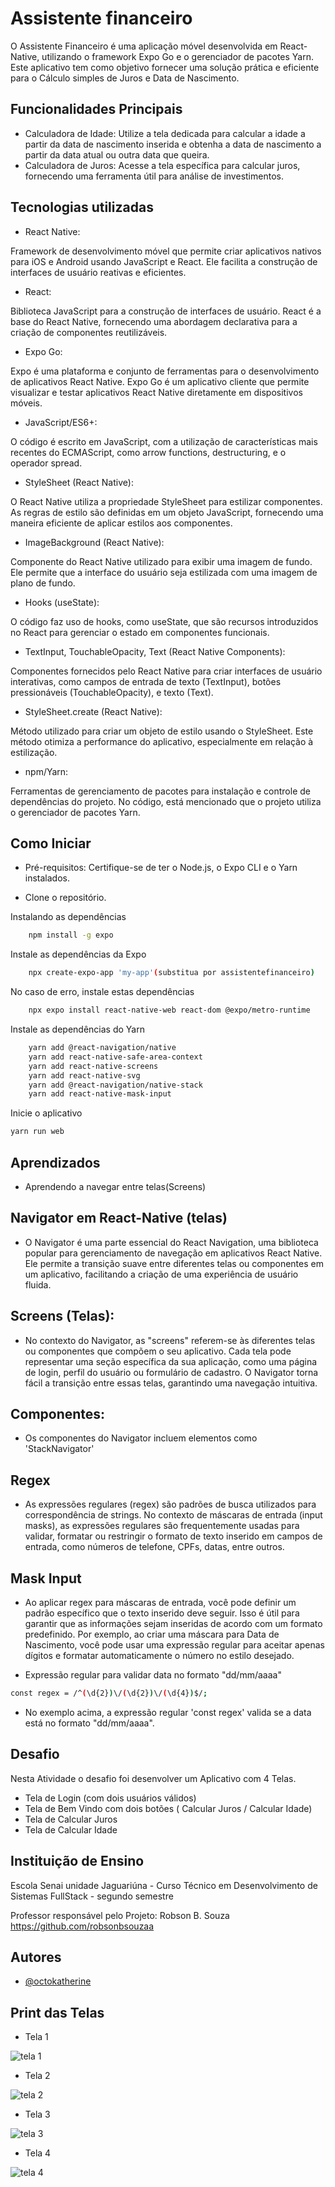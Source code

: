 # Assistente financeiro

O Assistente Financeiro é uma aplicação móvel desenvolvida em React-Native, utilizando o framework Expo Go e o gerenciador de pacotes Yarn. Este aplicativo tem como objetivo fornecer uma solução prática e eficiente para o Cálculo simples de Juros e Data de Nascimento.

## Funcionalidades Principais

- Calculadora de Idade: Utilize a tela dedicada para calcular a idade a partir da data de nascimento inserida e obtenha a data de nascimento a partir da data atual ou outra data que queira.
- Calculadora de Juros: Acesse a tela específica para calcular juros, fornecendo uma ferramenta útil para análise de investimentos.

## Tecnologias utilizadas

- React Native:

Framework de desenvolvimento móvel que permite criar aplicativos nativos para iOS e Android usando JavaScript e React. Ele facilita a construção de interfaces de usuário reativas e eficientes.

- React:

Biblioteca JavaScript para a construção de interfaces de usuário. React é a base do React Native, fornecendo uma abordagem declarativa para a criação de componentes reutilizáveis.

- Expo Go:

Expo é uma plataforma e conjunto de ferramentas para o desenvolvimento de aplicativos React Native. Expo Go é um aplicativo cliente que permite visualizar e testar aplicativos React Native diretamente em dispositivos móveis.

- JavaScript/ES6+:

O código é escrito em JavaScript, com a utilização de características mais recentes do ECMAScript, como arrow functions, destructuring, e o operador spread.

- StyleSheet (React Native):

O React Native utiliza a propriedade StyleSheet para estilizar componentes. As regras de estilo são definidas em um objeto JavaScript, fornecendo uma maneira eficiente de aplicar estilos aos componentes.

- ImageBackground (React Native):

Componente do React Native utilizado para exibir uma imagem de fundo. Ele permite que a interface do usuário seja estilizada com uma imagem de plano de fundo.

- Hooks (useState):

O código faz uso de hooks, como useState, que são recursos introduzidos no React para gerenciar o estado em componentes funcionais.

- TextInput, TouchableOpacity, Text (React Native Components):

Componentes fornecidos pelo React Native para criar interfaces de usuário interativas, como campos de entrada de texto (TextInput), botões pressionáveis (TouchableOpacity), e texto (Text).

- StyleSheet.create (React Native):

Método utilizado para criar um objeto de estilo usando o StyleSheet. Este método otimiza a performance do aplicativo, especialmente em relação à estilização.

- npm/Yarn:

Ferramentas de gerenciamento de pacotes para instalação e controle de dependências do projeto. No código, está mencionado que o projeto utiliza o gerenciador de pacotes Yarn.

## Como Iniciar

- Pré-requisitos: Certifique-se de ter o Node.js, o Expo CLI e o Yarn instalados.

- Clone o repositório.

Instalando as dependências 

```bash
    npm install -g expo
```

Instale as dependências da Expo

```bash
    npx create-expo-app 'my-app'(substitua por assistentefinanceiro)
```

No caso de erro, instale estas dependências

```bash
    npx expo install react-native-web react-dom @expo/metro-runtime 
```

Instale as dependências do Yarn

```bash
    yarn add @react-navigation/native
    yarn add react-native-safe-area-context
    yarn add react-native-screens
    yarn add react-native-svg
    yarn add @react-navigation/native-stack
    yarn add react-native-mask-input
```

Inicie o aplicativo

```bash
yarn run web
```

## Aprendizados

- Aprendendo a navegar entre telas(Screens)

## Navigator em React-Native (telas)

-  O Navigator é uma parte essencial do React Navigation, uma biblioteca popular para gerenciamento de navegação em aplicativos React Native. Ele permite a transição suave entre diferentes telas ou componentes em um aplicativo, facilitando a criação de uma experiência de usuário fluida.

## Screens (Telas):

- No contexto do Navigator, as "screens" referem-se às diferentes telas ou componentes que compõem o seu aplicativo. Cada tela pode representar uma seção específica da sua aplicação, como uma página de login, perfil do usuário ou formulário de cadastro. O Navigator torna fácil a transição entre essas telas, garantindo uma navegação intuitiva.

## Componentes:

- Os componentes do Navigator incluem elementos como 'StackNavigator'

## Regex 

- As expressões regulares (regex) são padrões de busca utilizados para correspondência de strings. No contexto de máscaras de entrada (input masks), as expressões regulares são frequentemente usadas para validar, formatar ou restringir o formato de texto inserido em campos de entrada, como números de telefone, CPFs, datas, entre outros.

## Mask Input

- Ao aplicar regex para máscaras de entrada, você pode definir um padrão específico que o texto inserido deve seguir. Isso é útil para garantir que as informações sejam inseridas de acordo com um formato predefinido. Por exemplo, ao criar uma máscara para Data de Nascimento, você pode usar uma expressão regular para aceitar apenas dígitos e formatar automaticamente o número no estilo desejado. 

- Expressão regular para validar data no formato "dd/mm/aaaa"

```bash
const regex = /^(\d{2})\/(\d{2})\/(\d{4})$/;
```

- No exemplo acima, a expressão regular 'const regex' valida se a data está no formato "dd/mm/aaaa".

## Desafio

Nesta Atividade o desafio foi desenvolver um Aplicativo com 4 Telas.

- Tela de Login (com dois usuários válidos)
- Tela de Bem Vindo com dois botões ( Calcular Juros / Calcular Idade)
- Tela de Calcular Juros
- Tela de Calcular Idade
  
## Instituição de Ensino

Escola Senai unidade Jaguariúna - Curso Técnico em Desenvolvimento de Sistemas FullStack - segundo semestre

Professor responsável pelo Projeto: Robson B. Souza https://github.com/robsonbsouzaa 
## Autores

- [@octokatherine](https://www.github.com/octokatherine)

## Print das Telas

- Tela 1

![tela 1](https://github.com/Carla-coder/assistente_financeiro/assets/128012862/31d5871d-ae46-498f-be3c-db73becd8d2e)

- Tela 2
  
![tela 2](https://github.com/Carla-coder/assistente_financeiro/assets/128012862/ae7ddcce-e581-4680-ac28-3e27785b1835)

- Tela 3

![tela 3](https://github.com/Carla-coder/assistente_financeiro/assets/128012862/ddcd66a3-c2a8-48b1-b007-e7004f47a6f7)

- Tela 4

![tela 4](https://github.com/Carla-coder/assistente_financeiro/assets/128012862/13470909-7847-4ca9-87f5-dbc51af1cab6)



  




